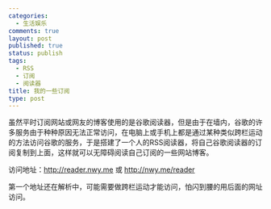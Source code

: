 ```yaml
--- 
categories: 
  - 生活娱乐
comments: true
layout: post
published: true
status: publish
tags: 
  - RSS
  - 订阅
  - 阅读器
title: 我的一些订阅
type: post
---
```

虽然平时订阅网站或网友的博客使用的是谷歌阅读器，但是由于在墙内，谷歌的许多服务由于种种原因无法正常访问，在电脑上或手机上都是通过某种类似跨栏运动的方法访问谷歌的服务，于是搭建了一个人的RSS阅读器，将自己谷歌阅读器的订阅复制到上面，这样就可以无障碍阅读自己订阅的一些网站博客。

访问地址：<a href="http://reader.nwy.me">http://reader.nwy.me</a> 或 <a href="http://nwy.me/reader">http://nwy.me/reader</a>

第一个地址还在解析中，可能需要做跨栏运动才能访问，怕闪到腰的用后面的网址访问。
